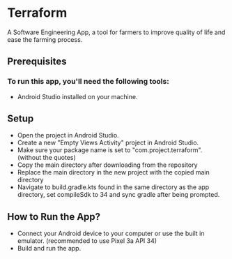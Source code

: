 # Terraform
A Software Engineering App, a tool for farmers to improve quality of life and ease the farming process.  

## Prerequisites

### To run this app, you'll need the following tools:
- Android Studio installed on your machine.

## Setup
- Open the project in Android Studio.
- Create a new "Empty Views Activity" project in Android Studio.
- Make sure your package name is set to "com.project.terraform". (without the quotes)
- Copy the main directory after downloading from the repository
- Replace the main directory in the new project with the copied main directory
- Navigate to build.gradle.kts found in the same directory as the app directory, set compileSdk to 34 and sync gradle after being prompted.

## How to Run the App?
- Connect your Android device to your computer or use the built in emulator. (recommended to use Pixel 3a API 34)
- Build and run the app.
